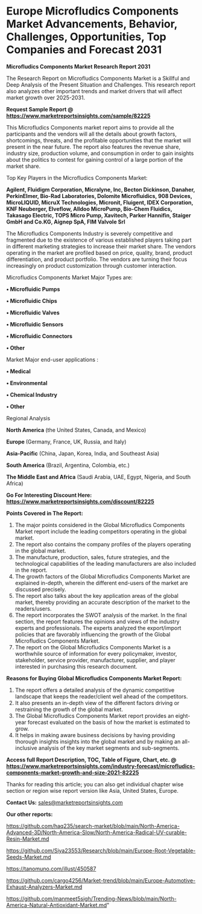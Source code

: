  # Europe Microfludics Components Market Advancements, Behavior, Challenges, Opportunities, Top Companies and Forecast 2031

<strong>Microfludics Components Market Research Report 2031</strong>

The Research Report on Microfludics Components Market is a Skillful and Deep Analysis of the Present Situation and Challenges. This research report also analyzes other important trends and market drivers that will affect market growth over 2025-2031.

<strong>Request Sample Report @ <a href=https://www.marketreportsinsights.com/sample/82225>https://www.marketreportsinsights.com/sample/82225</a></strong>

This Microfludics Components market report aims to provide all the participants and the vendors will all the details about growth factors, shortcomings, threats, and the profitable opportunities that the market will present in the near future. The report also features the revenue share, industry size, production volume, and consumption in order to gain insights about the politics to contest for gaining control of a large portion of the market share.

Top Key Players in the Microfludics Components Market:

<strong>Agilent, Fluidigm Corporation, Micralyne, Inc, Becton Dickinson, Danaher, PerkinElmer, Bio-Rad Laboratories, Dolomite Microfluidics, 908 Devices, MicroLIQUID, MicruX Technologies, Micronit, Fluigent, IDEX Corporation, KNF Neuberger, Elveflow, Alldoo MicroPump, Bio-Chem Fluidics, Takasago Electric, TOPS Micro Pump, Xavitech, Parker Hannifin, Staiger GmbH and Co.KG, Aignep SpA, FIM Valvole Srl</strong>

The Microfludics Components Industry is severely competitive and fragmented due to the existence of various established players taking part in different marketing strategies to increase their market share. The vendors operating in the market are profiled based on price, quality, brand, product differentiation, and product portfolio. The vendors are turning their focus increasingly on product customization through customer interaction.

Microfludics Components Market Major Types are:

<strong>• Microfluidic Pumps

• Microfluidic Chips

• Microfluidic Valves

• Microfluidic Sensors

• Microfluidic Connectors

• Other</strong>

Market Major end-user applications :

<strong>• Medical

• Environmental

• Chemical Industry

• Other</strong>

Regional Analysis

</u><strong><b>North America</b></strong> (the United States, Canada, and Mexico)

<strong><b>Europe </b></strong>(Germany, France, UK, Russia, and Italy)

<strong><b>Asia-Pacific</b></strong> (China, Japan, Korea, India, and Southeast Asia)

<strong><b>South America</b></strong> (Brazil, Argentina, Colombia, etc.)

<strong><b>The Middle East and Africa</b></strong> (Saudi Arabia, UAE, Egypt, Nigeria, and South Africa)

<strong>Go For Interesting Discount Here: <a href=https://www.marketreportsinsights.com/discount/82225>https://www.marketreportsinsights.com/discount/82225</a></strong>

<strong>Points Covered in The Report:</strong>
<ol>
  <li>The major points considered in the Global Microfludics Components Market report include the leading competitors operating in the global market.</li>
  <li>The report also contains the company profiles of the players operating in the global market.</li>
  <li>The manufacture, production, sales, future strategies, and the technological capabilities of the leading manufacturers are also included in the report.</li>
  <li>The growth factors of the Global Microfludics Components Market are explained in-depth, wherein the different end-users of the market are discussed precisely.</li>
  <li>The report also talks about the key application areas of the global market, thereby providing an accurate description of the market to the readers/users.</li>
  <li>The report incorporates the SWOT analysis of the market. In the final section, the report features the opinions and views of the industry experts and professionals. The experts analyzed the export/import policies that are favorably influencing the growth of the Global Microfludics Components Market.</li>
  <li>The report on the Global Microfludics Components Market is a worthwhile source of information for every policymaker, investor, stakeholder, service provider, manufacturer, supplier, and player interested in purchasing this research document.</li>
</ol>
<strong>Reasons for Buying Global Microfludics Components Market Report:</strong>

<ol>
  <li>The report offers a detailed analysis of the dynamic competitive landscape that keeps the reader/client well ahead of the competitors.</li>
  <li>It also presents an in-depth view of the different factors driving or restraining the growth of the global market.</li>
  <li>The Global Microfludics Components Market report provides an eight-year forecast evaluated on the basis of how the market is estimated to grow.</li>
  <li>It helps in making aware business decisions by having providing thorough insights insights into the global market and by making an all-inclusive analysis of the key market segments and sub-segments.</li>
</ol>
<strong>Access full Report Description, TOC, Table of Figure, Chart, etc. @ <a href=https://www.marketreportsinsights.com/industry-forecast/microfludics-components-market-growth-and-size-2021-82225>https://www.marketreportsinsights.com/industry-forecast/microfludics-components-market-growth-and-size-2021-82225</a></strong>


Thanks for reading this article; you can also get individual chapter wise section or region wise report version like Asia, United States, Europe.

<strong>Contact Us:</strong>
sales@marketreportsinsights.com

<strong>Our other reports:</strong>

<a href=https://github.com/haq235/search-market/blob/main/North-America-Advanced-3D/North-America-Slow/North-America-Radical-UV-curable-Resin-Market.md>https://github.com/haq235/search-market/blob/main/North-America-Advanced-3D/North-America-Slow/North-America-Radical-UV-curable-Resin-Market.md</a>

<a href=https://github.com/Siya23553/Research/blob/main/Europe-Root-Vegetable-Seeds-Market.md>https://github.com/Siya23553/Research/blob/main/Europe-Root-Vegetable-Seeds-Market.md</a>

<a href=https://tanomuno.com/illust/450587>https://tanomuno.com/illust/450587</a>

<a href=https://github.com/cargo4256/Market-trend/blob/main/Europe-Automotive-Exhaust-Analyzers-Market.md>https://github.com/cargo4256/Market-trend/blob/main/Europe-Automotive-Exhaust-Analyzers-Market.md</a>

<a href=https://github.com/manmeet5sigh/Trending-News/blob/main/North-America-Natural-Antioxidant-Market.md>https://github.com/manmeet5sigh/Trending-News/blob/main/North-America-Natural-Antioxidant-Market.md</a>"

